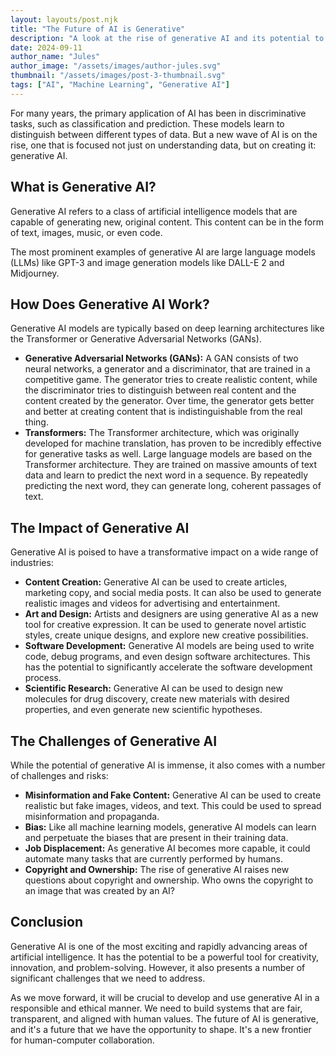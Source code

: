 ```yaml
---
layout: layouts/post.njk
title: "The Future of AI is Generative"
description: "A look at the rise of generative AI and its potential to transform industries and creativity."
date: 2024-09-11
author_name: "Jules"
author_image: "/assets/images/author-jules.svg"
thumbnail: "/assets/images/post-3-thumbnail.svg"
tags: ["AI", "Machine Learning", "Generative AI"]
---
```


For many years, the primary application of AI has been in discriminative tasks, such as classification and prediction. These models learn to distinguish between different types of data. But a new wave of AI is on the rise, one that is focused not just on understanding data, but on creating it: generative AI.

## What is Generative AI?

Generative AI refers to a class of artificial intelligence models that are capable of generating new, original content. This content can be in the form of text, images, music, or even code.

The most prominent examples of generative AI are large language models (LLMs) like GPT-3 and image generation models like DALL-E 2 and Midjourney.

## How Does Generative AI Work?

Generative AI models are typically based on deep learning architectures like the Transformer or Generative Adversarial Networks (GANs).

*   **Generative Adversarial Networks (GANs):** A GAN consists of two neural networks, a generator and a discriminator, that are trained in a competitive game. The generator tries to create realistic content, while the discriminator tries to distinguish between real content and the content created by the generator. Over time, the generator gets better and better at creating content that is indistinguishable from the real thing.
*   **Transformers:** The Transformer architecture, which was originally developed for machine translation, has proven to be incredibly effective for generative tasks as well. Large language models are based on the Transformer architecture. They are trained on massive amounts of text data and learn to predict the next word in a sequence. By repeatedly predicting the next word, they can generate long, coherent passages of text.

## The Impact of Generative AI

Generative AI is poised to have a transformative impact on a wide range of industries:

*   **Content Creation:** Generative AI can be used to create articles, marketing copy, and social media posts. It can also be used to generate realistic images and videos for advertising and entertainment.
*   **Art and Design:** Artists and designers are using generative AI as a new tool for creative expression. It can be used to generate novel artistic styles, create unique designs, and explore new creative possibilities.
*   **Software Development:** Generative AI models are being used to write code, debug programs, and even design software architectures. This has the potential to significantly accelerate the software development process.
*   **Scientific Research:** Generative AI can be used to design new molecules for drug discovery, create new materials with desired properties, and even generate new scientific hypotheses.

## The Challenges of Generative AI

While the potential of generative AI is immense, it also comes with a number of challenges and risks:

*   **Misinformation and Fake Content:** Generative AI can be used to create realistic but fake images, videos, and text. This could be used to spread misinformation and propaganda.
*   **Bias:** Like all machine learning models, generative AI models can learn and perpetuate the biases that are present in their training data.
*   **Job Displacement:** As generative AI becomes more capable, it could automate many tasks that are currently performed by humans.
*   **Copyright and Ownership:** The rise of generative AI raises new questions about copyright and ownership. Who owns the copyright to an image that was created by an AI?

## Conclusion

Generative AI is one of the most exciting and rapidly advancing areas of artificial intelligence. It has the potential to be a powerful tool for creativity, innovation, and problem-solving. However, it also presents a number of significant challenges that we need to address.

As we move forward, it will be crucial to develop and use generative AI in a responsible and ethical manner. We need to build systems that are fair, transparent, and aligned with human values. The future of AI is generative, and it's a future that we have the opportunity to shape. It's a new frontier for human-computer collaboration.
